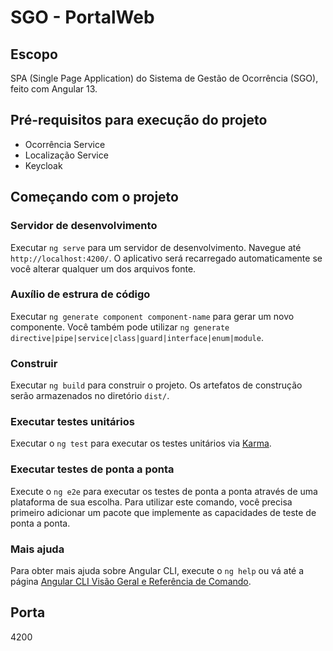 # SGO - PortalWeb

## Escopo
SPA (Single Page Application) do Sistema de Gestão de Ocorrência (SGO), feito com Angular 13.

## Pré-requisitos para execução do projeto
* Ocorrência Service
* Localização Service
* Keycloak

## Começando com o projeto

### Servidor de desenvolvimento

Executar `ng serve` para um servidor de desenvolvimento. Navegue até `http://localhost:4200/`. O aplicativo será recarregado automaticamente se você alterar qualquer um dos arquivos fonte.

### Auxílio de estrura de código

Executar `ng generate component component-name` para gerar um novo componente. Você também pode utilizar `ng generate directive|pipe|service|class|guard|interface|enum|module`.

### Construir

Executar `ng build` para construir o projeto. Os artefatos de construção serão armazenados no diretório `dist/`.

### Executar testes unitários

Executar o `ng test` para executar os testes unitários via [Karma](https://karma-runner.github.io).

### Executar testes de ponta a ponta

Execute o `ng e2e` para executar os testes de ponta a ponta através de uma plataforma de sua escolha. Para utilizar este comando, você precisa primeiro adicionar um pacote que implemente as capacidades de teste de ponta a ponta.

### Mais ajuda

Para obter mais ajuda sobre Angular CLI, execute o `ng help` ou vá até a página [Angular CLI Visão Geral e Referência de Comando](https://angular.io/cli).

## Porta
4200
